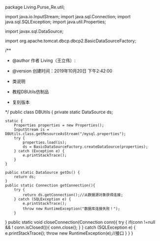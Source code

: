 package Living.Purse_Re.util;

import java.io.InputStream;
import java.sql.Connection;
import java.sql.SQLException;
import java.util.Properties;

import javax.sql.DataSource;

import org.apache.tomcat.dbcp.dbcp2.BasicDataSourceFactory;

/** 

* @author 作者 Living（王立伟）: 

* @version 创建时间：2019年10月20日 下午2:42:00 

* 类说明 
* 教程DBUtils仿制品
* 复刻版本

*/
public class DBUtils {
	private static DataSource ds;
	
	static {
		Properties properties = new Properties();
		InputStream is = DBUtils.class.getResourceAsStream("/mysql.properties");
		try {
			properties.load(is);
			ds = BasicDataSourceFactory.createDataSource(properties);
		} catch (Exception e) {
			e.printStackTrace();
		}
	}
	
	public static DataSource getDs() {
		return ds;
	}
	public static Connection getConnection(){
		try {
			return ds.getConnection();//从数据源对象获得连接;
		} catch (SQLException e) {
			e.printStackTrace();
			throw new RuntimeException("数据库连接失败！");
		}
		
}
	public static void closeConnection(Connection conn){
		try {
			if(conn !=null && ! conn.isClosed()){
				conn.close();
			}
		} catch (SQLException e) {
			e.printStackTrace();
			throw new RuntimeException(e);//接口
		}
	}
}
